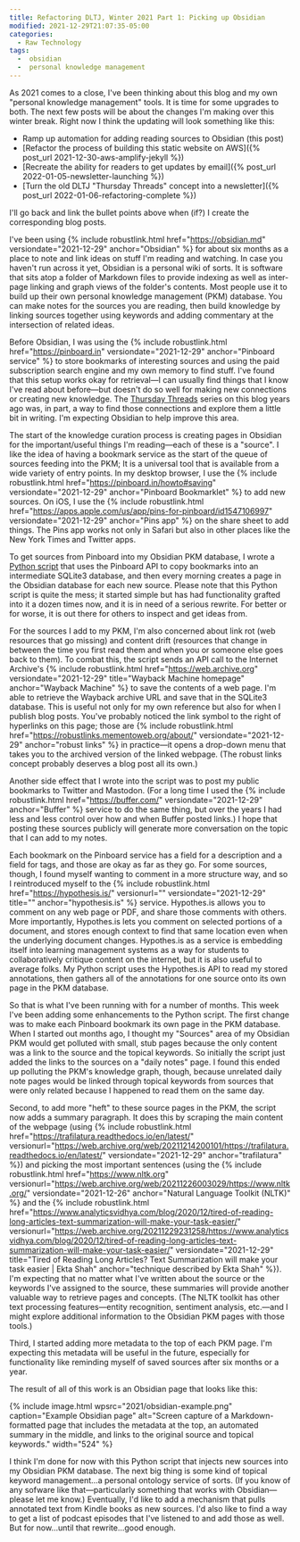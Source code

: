```yaml
---
title: Refactoring DLTJ, Winter 2021 Part 1: Picking up Obsidian
modified: 2021-12-29T21:07:35-05:00
categories:
  - Raw Technology
tags:
  -  obsidian
  -  personal knowledge management
---
```

As 2021 comes to a close, I've been thinking about this blog and my own "personal knowledge management" tools. 
It is time for some upgrades to both. 
The next few posts will be about the changes I'm making over this winter break. 
Right now I think the updating will look something like this:

* Ramp up automation for adding reading sources to Obsidian (this post)
* [Refactor the process of building this static website on AWS]({% post_url  2021-12-30-aws-amplify-jekyll %})
* [Recreate the ability for readers to get updates by email]({% post_url 2022-01-05-newsletter-launching %})
* [Turn the old DLTJ "Thursday Threads" concept into a newsletter]({% post_url 2022-01-06-refactoring-complete %})

I'll go back and link the bullet points above when (if?) I create the corresponding blog posts.

I've been using {% include robustlink.html href="https://obsidian.md" versiondate="2021-12-29" anchor="Obsidian" %}  for about six months as a place to note and link ideas on stuff I'm reading and watching. 
In case you haven't run across it yet, Obsidian is a personal wiki of sorts. 
It is software that sits atop a folder of Markdown files to provide indexing as well as inter-page linking and graph views of the folder's contents. 
Most people use it to build up their own personal knowledge management (PKM) database. 
You can make notes for the sources you are reading, then build knowledge by linking sources together using keywords and adding commentary at the intersection of related ideas. 

Before Obsidian, I was using the {% include robustlink.html href="https://pinboard.in" versiondate="2021-12-29" anchor="Pinboard service" %} to store bookmarks of interesting sources and using the paid subscription search engine and my own memory to find stuff. 
I've found that this setup works okay for retrieval—I can usually find things that I know I've read about before—but doesn't do so well for making new connections or creating new knowledge. 
The [Thursday Threads](/category/thursday-threads) series on this blog years ago was, in part, a way to find those connections and explore them a little bit in writing.
I'm expecting Obsidian to help improve this area.

The start of the knowledge curation process is creating pages in Obsidian for the important/useful things I'm reading—each of these is a "source".
I like the idea of having a bookmark service as the start of the queue of sources feeding into the PKM; It is a universal tool that is available from a wide variety of entry points. 
In my desktop browser, I use the {% include robustlink.html href="https://pinboard.in/howto#saving" versiondate="2021-12-29" anchor="Pinboard Bookmarklet" %}  to add new sources.
On iOS, I use the {% include robustlink.html href="https://apps.apple.com/us/app/pins-for-pinboard/id1547106997" versiondate="2021-12-29" anchor="Pins app" %} on the share sheet to add things. 
The Pins app works not only in Safari but also in other places like the New York Times and Twitter apps.

To get sources from Pinboard into my Obsidian PKM database, I wrote a [Python script](https://github.com/dltj/km-tools) that uses the Pinboard API to copy bookmarks into an intermediate SQLite3 database, and then every morning creates a page in the Obsidian database for each new source.
Please note that this Python script is quite the mess; it started simple but has had functionality grafted into it a dozen times now, and it is in need of a serious rewrite.
For better or for worse, it is out there for others to inspect and get ideas from.

For the sources I add to my PKM, I'm also concerned about link rot (web resources that go missing) and content drift (resources that change in between the time you first read them and when you or someone else goes back to them). 
To combat this, the script sends an API call to the Internet Archive's {% include robustlink.html href="https://web.archive.org" versiondate="2021-12-29" title="Wayback Machine homepage" anchor="Wayback Machine" %} to save the contents of a web page. 
I'm able to retrieve the Wayback archive URL and save that in the SQLite3 database. 
This is useful not only for my own reference but also for when I publish blog posts. 
You've probably noticed the link symbol to the right of hyperlinks on this page; those are {% include robustlink.html href="https://robustlinks.mementoweb.org/about/" versiondate="2021-12-29" anchor="robust links" %} in practice—it opens a drop-down menu that takes you to the archived version of the linked webpage. (The robust links concept probably deserves a blog post all its own.)

Another side effect that I wrote into the script was to post my public bookmarks to Twitter and Mastodon.
(For a long time I used the {% include robustlink.html href="https://buffer.com/" versiondate="2021-12-29" anchor="Buffer" %} service to do the same thing, but over the years I had less and less control over how and when Buffer posted links.) 
I hope that posting these sources publicly will generate more conversation on the topic that I can add to my notes. 

Each bookmark on the Pinboard service has a field for a description and a field for tags, and those are okay as far as they go. 
For some sources, though, I found myself wanting to comment in a more structure way, and so I reintroduced myself to the {% include robustlink.html href="https://hypothesis.is/" versionurl="" versiondate="2021-12-29" title="" anchor="hypothesis.is" %} service. 
Hypothes.is allows you to comment on any web page or PDF, and share those comments with others. 
More importantly, Hypothes.is lets you comment on selected portions of a document, and stores enough context to find that same location even when the underlying document changes.
Hypothes.is as a service is embedding itself into learning management systems as a way for students to collaboratively critique content on the internet, but it is also useful to average folks.
My Python script uses the Hypothes.is API to read my stored annotations, then gathers all of the annotations for one source onto its own page in the PKM database.

So that is what I've been running with for a number of months. 
This week I've been adding some enhancements to the Python script. 
The first change was to make each Pinboard bookmark its own page in the PKM database. 
When I started out months ago, I thought my "Sources" area of my Obsidian PKM would get polluted with small, stub pages because the only content was a link to the source and the topical keywords.
So initially the script just added the links to the sources on a "daily notes" page. 
I found this ended up polluting the PKM's knowledge graph, though, because unrelated daily note pages would be linked through topical keywords from sources that were only related because I happened to read them on the same day.

Second, to add more "heft" to these source pages in the PKM, the script now adds a summary paragraph.
It does this by scraping the main content of the webpage (using {% include robustlink.html href="https://trafilatura.readthedocs.io/en/latest/" versionurl="https://web.archive.org/web/20211214200101/https://trafilatura.readthedocs.io/en/latest/" versiondate="2021-12-29" anchor="trafilatura" %}) and picking the most important sentences (using the {% include robustlink.html href="https://www.nltk.org" versionurl="https://web.archive.org/web/20211226003029/https://www.nltk.org/" versiondate="2021-12-26" anchor="Natural Language Toolkit (NLTK)" %} and the {% include robustlink.html href="https://www.analyticsvidhya.com/blog/2020/12/tired-of-reading-long-articles-text-summarization-will-make-your-task-easier/" versionurl="https://web.archive.org/20211229231258/https://www.analyticsvidhya.com/blog/2020/12/tired-of-reading-long-articles-text-summarization-will-make-your-task-easier/" versiondate="2021-12-29" title="Tired of Reading Long Articles? Text Summarization will make your task easier | Ekta Shah" anchor="technique described by Ekta Shah" %}). 
I'm expecting that no matter what I've written about the source or the keywords I've assigned to the source, these summaries will provide another valuable way to retrieve pages and concepts.
(The NLTK toolkit has other text processing features—entity recognition, sentiment analysis, etc.—and I might explore additional information to the Obsidian PKM pages with those tools.)

Third, I started adding more metadata to the top of each PKM page. 
I'm expecting this metadata will be useful in the future, especially for functionality like reminding myself of saved sources after six months or a year. 

The result of all of this work is an Obsidian page that looks like this:

{% include image.html 
  wpsrc="2021/obsidian-example.png"
  caption="Example Obsidian page"
  alt="Screen capture of a Markdown-formatted page that includes the metadata at the top, an automated summary in the middle, and links to the original source and topical keywords."
  width="524"
%}

I think I'm done for now with this Python script that injects new sources into my Obsidian PKM database. 
The next big thing is some kind of topical keyword management...a personal ontology service of sorts. 
(If you know of any sofware like that—particularly something that works with Obsidian—please let me know.)
Eventually, I'd like to add a mechanism that pulls annotated text from Kindle books as new sources. 
I'd also like to find a way to get a list of podcast episodes that I've listened to and add those as well. 
But for now...until that rewrite...good enough.